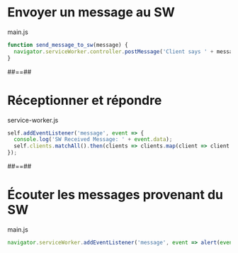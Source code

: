 <!-- .slide: class="with-code" -->

# Envoyer un message au SW

main.js

```javascript
function send_message_to_sw(message) {
  navigator.serviceWorker.controller.postMessage('Client says ' + message);
}
```

<!-- .element: class="big-code" -->

##==##

<!-- .slide: class="with-code" -->

# Réceptionner et répondre

service-worker.js

```javascript
self.addEventListener('message', event => {
  console.log('SW Received Message: ' + event.data);
  self.clients.matchAll().then(clients => clients.map(client => client.postMessage('Hello All !')));
});
```

<!-- .element: class="big-code" -->

##==##

<!-- .slide: class="with-code" -->

# Écouter les messages provenant du SW

main.js

```javascript
navigator.serviceWorker.addEventListener('message', event => alert(event.data));
```

<!-- .element: class="big-code" -->
